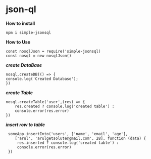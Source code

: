 # json-ql

**How to install**

    npm i simple-jsonsql

**How to Use**

    const nosqlJson = require('simple-jsonsql)
    const nosql = new nosqlJson() 
    
**_create DataBase_**

    nosql.createDB(() => {
    console.log('Created Database');
    })


**_create Table_**

    nosql.createTable('user',(res) => {
        res.created ? console.log('created table') : 
        console.error(res.error)
    })

**_insert row to table_**

     someApp.insertInto('users', ['name', 'email', 'age'],  
        ['arul', 'arulgetsolute@gmail.com', 28], function (data) {
         res.inserted ? console.log('created table') : 
         console.error(res.error)
     })


